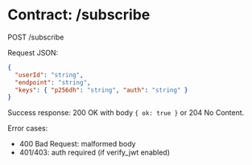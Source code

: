 # Contract: /subscribe

POST /subscribe

Request JSON:

```json
{
  "userId": "string",
  "endpoint": "string",
  "keys": { "p256dh": "string", "auth": "string" }
}
```

Success response: 200 OK with body `{ ok: true }` or 204 No Content.

Error cases:
- 400 Bad Request: malformed body
- 401/403: auth required (if verify_jwt enabled)

